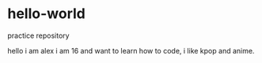 # hello-world
practice repository 

hello i am alex 
i am 16 and want to learn how to code, i like kpop and anime. 
